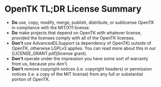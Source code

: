# OpenTK TL;DR License Summary
* **Do** use, copy, modify, merge, publish, distribute, or sublicense OpenTK in compliance with the MIT/X11 license.
* **Do** make projects that depend on OpenTK with whatever license, provided the licenses comply with all of the
OpenTK licenses.
* **Don't** use AdvancedDLSupport (a dependency of OpenTK) outside of OpenTK, otherwise LGPLv3 applies. You can read more about this in our [LICENSE_GRANT.pdf](license grant).
* **Don't** operate under the impression you have some sort of warranty from us, because you don't.
* **Don't** remove copyright notices (i.e. copyright headers) or permission notices (i.e. a copy of the MIT license) from any full or substantial portion of OpenTK.

